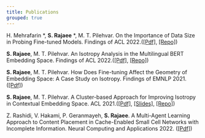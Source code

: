 ```yaml
---
title: Publications
grouped: true
---
```

H. Mehrafarin *, **S. Rajaee** *, M. T. Pilehvar. 
On the Importance of Data Size in Probing Fine-tuned Models.
Findings of ACL 2022.([[Pdf]](https://arxiv.org/pdf/2203.09627.pdf), [[Repo]](https://github.com/hmehrafarin/data-size-analysis))

**S. Rajaee**, M. T. Pilehvar. 
An Isotropy Analysis in the Multilingual BERT Embedding Space.
Findings of ACL 2022.([[Pdf]](https://arxiv.org/pdf/2110.04504.pdf), [[Repo]](https://github.com/Sara-Rajaee/Multilingual-Isotropy))

**S. Rajaee**, M. T. Pilehvar. 
How Does Fine-tuning Affect the Geometry of Embedding Space: A Case Study on Isotropy.
Findings of EMNLP 2021.([[Pdf]](https://arxiv.org/abs/2109.04740))

**S. Rajaee**, M. T. Pilehvar. 
A Cluster-based Approach for Improving Isotropy in Contextual Embedding Space.
ACL 2021.([[Pdf]](https://arxiv.org/abs/2106.01183), [[Slides]](https://docs.google.com/presentation/d/17mLQFtBxRAQnWgqYI60KAYTve4dNMaxNhcc8Jwmp2Ac/edit?usp=sharing), [[Repo]](https://github.com/Sara-Rajaee/clusterbased_isotropy_enhancement))

Z. Rashidi, V. Hakami, P. Geranmayeh, **S. Rajaee**. 
A Multi-Agent Learning Approach to Content Placement in Cache-Enabled Small Cell Networks with Incomplete Information.
Neural Computing and Applications 2022. ([[Pdf]](https://link.springer.com/article/10.1007/s00521-022-07051-5))
